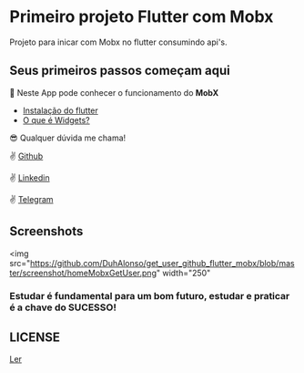 # Primeiro projeto Flutter com Mobx

Projeto para inicar com Mobx no flutter consumindo api's.

## Seus primeiros passos começam aqui

:iphone: Neste App pode conhecer o funcionamento do **MobX**

- [Instalação do flutter](https://flutter.dev/docs/get-started)
- [O que é Widgets?](https://flutter.dev/docs/development/ui/widgets)

:sunglasses: Qualquer dúvida me chama!

:v: [Github](https://github.com/DuhAlonso)

:v: [Linkedin](https://www.linkedin.com/in/duhalonso/)

:v: [Telegram](https://t.me/duhalonso)

## Screenshots

<img src="https://github.com/DuhAlonso/get_user_github_flutter_mobx/blob/master/screenshot/homeMobxGetUser.png" width="250"

### Estudar é fundamental para um bom futuro, estudar e praticar é a chave do SUCESSO!

## LICENSE

[Ler](https://github.com/DuhAlonso/app_primeiros_passos/blob/master/LICENSE.md)